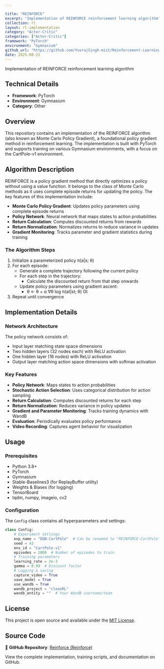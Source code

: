 ```yaml
---

title: "REINFORCE"
excerpt: "Implementation of REINFORCE reinforcement learning algorithm"
collection: rl
layout: rl-implementation
category: "Actor-Critic"
categories: ["Actor-Critic"]
framework: "PyTorch"
environment: "Gymnasium"
github_url: "https://github.com/YuvrajSingh-mist/Reinforcement-Learning/tree/master/REINFORCE"
date: 2025-08-21
---
```


Implementation of REINFORCE reinforcement learning algorithm

## Technical Details
- **Framework**: PyTorch
- **Environment**: Gymnasium
- **Category**: Other
## Overview

This repository contains an implementation of the REINFORCE algorithm (also known as Monte Carlo Policy Gradient), a foundational policy gradient method in reinforcement learning. The implementation is built with PyTorch and supports training on various Gymnasium environments, with a focus on the CartPole-v1 environment.

## Algorithm Description

REINFORCE is a policy gradient method that directly optimizes a policy without using a value function. It belongs to the class of Monte Carlo methods as it uses complete episode returns for updating the policy. The key features of this implementation include:

- **Monte Carlo Policy Gradient**: Updates policy parameters using complete episode returns
- **Policy Network**: Neural network that maps states to action probabilities
- **Return Calculation**: Computes discounted returns from rewards
- **Return Normalization**: Normalizes returns to reduce variance in updates
- **Gradient Monitoring**: Tracks parameter and gradient statistics during training

### The Algorithm Steps

1. Initialize a parameterized policy π(a|s; θ)
2. For each episode:
   - Generate a complete trajectory following the current policy
   - For each step in the trajectory:
     - Calculate the discounted return from that step onwards
   - Update policy parameters using gradient ascent:
     - θ ← θ + α ∇θ log π(at|st; θ) Gt
3. Repeat until convergence

## Implementation Details

### Network Architecture

The policy network consists of:
- Input layer matching state space dimensions
- Two hidden layers (32 nodes each) with ReLU activation
- One hidden layer (16 nodes) with ReLU activation
- Output layer matching action space dimensions with softmax activation

### Key Features

- **Policy Network**: Maps states to action probabilities
- **Stochastic Action Selection**: Uses categorical distribution for action sampling
- **Return Calculation**: Computes discounted returns for each step
- **Return Normalization**: Reduces variance in policy updates
- **Gradient and Parameter Monitoring**: Tracks training dynamics with WandB
- **Evaluation**: Periodically evaluates policy performance
- **Video Recording**: Captures agent behavior for visualization

## Usage

### Prerequisites

- Python 3.8+
- PyTorch
- Gymnasium
- Stable-Baselines3 (for ReplayBuffer utility)
- Weights & Biases (for logging)
- TensorBoard
- tqdm, numpy, imageio, cv2

### Configuration

The `Config` class contains all hyperparameters and settings:

```python
class Config:
    # Experiment settings
    exp_name = "DQN-CartPole"  # Can be renamed to "REINFORCE-CartPole"
    seed = 42
    env_id = "CartPole-v1"
    episodes = 2000  # Number of episodes to train
    # Training parameters
    learning_rate = 2e-3
    gamma = 0.99  # Discount factor
    # Logging & saving
    capture_video = True
    save_model = True
    use_wandb = True
    wandb_project = "cleanRL"
    wandb_entity = ""  # Your WandB username/team
```


## License

This project is open source and available under the [MIT License](https://raw.githubusercontent.com/YuvrajSingh-mist/Reinforcement-Learning/master/REINFORCE/LICENSE).


## Source Code
📁 **GitHub Repository**: [Reinforce (Reinforce)](https://github.com/YuvrajSingh-mist/Reinforcement-Learning/tree/master/REINFORCE)

View the complete implementation, training scripts, and documentation on GitHub.
